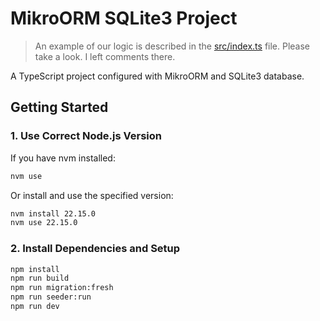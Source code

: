 # MikroORM SQLite3 Project

> An example of our logic is described in the [src/index.ts](./src/index.ts) file. Please take a look. I left comments there.

A TypeScript project configured with MikroORM and SQLite3 database. 

## Getting Started

### 1. Use Correct Node.js Version

If you have nvm installed:
```bash
nvm use
```

Or install and use the specified version:
```bash
nvm install 22.15.0
nvm use 22.15.0
```

### 2. Install Dependencies and Setup

```bash
npm install
npm run build
npm run migration:fresh
npm run seeder:run
npm run dev
```